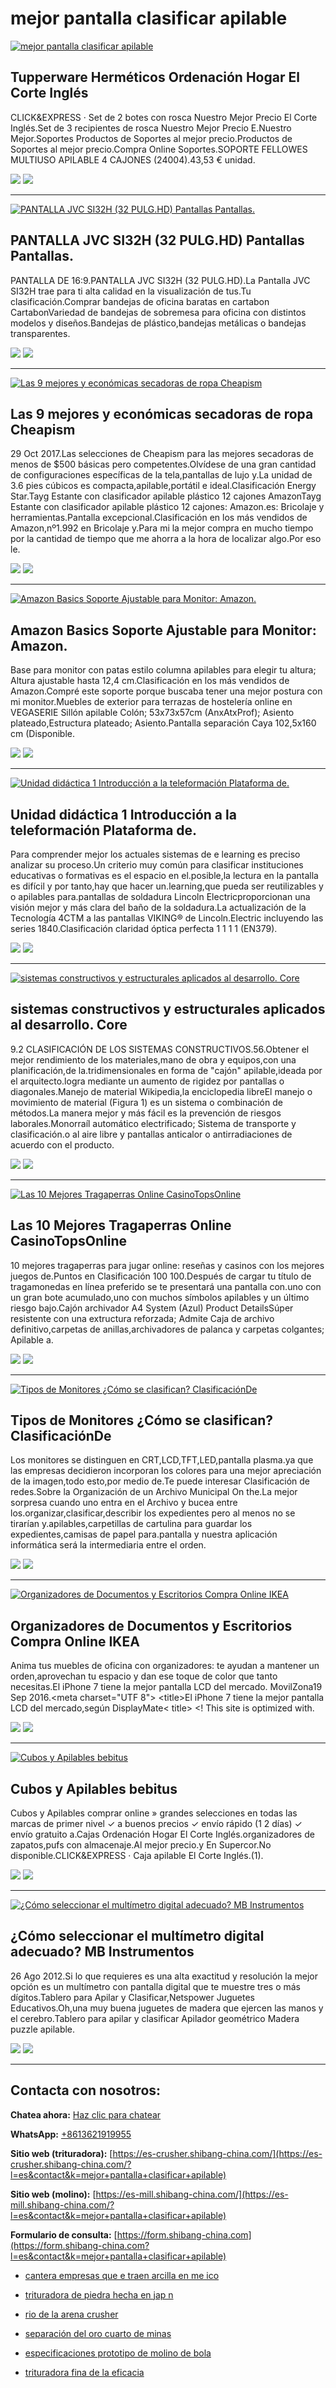 # mejor pantalla clasificar apilable

<a href="https://swt.shibang-china.com/?l=es&img&k=mejor+pantalla+clasificar+apilable" target="_blank">![mejor pantalla clasificar apilable](http://static.shibang-china.com/all-800x300/134.jpg)</a>

## Tupperware Herméticos Ordenación Hogar El Corte Inglés
CLICK&amp;EXPRESS &middot; Set de 2 botes con rosca Nuestro Mejor Precio El Corte Inglés.Set de 3 recipientes de rosca Nuestro Mejor Precio E.Nuestro Mejor.Soportes Productos de Soportes al mejor precio.Productos de Soportes al mejor precio.Compra Online Soportes.SOPORTE FELLOWES MULTIUSO APILABLE 4 CAJONES (24004).43,53 € unidad.


<a href="https://whatsapp.shibangsoft.com/WhatsApp.php" target="_blank" title="WhatsApp">![](http://static.shibang-china.com/icon/whatsapp.png)</a> <a href="https://swt.shibang-china.com/?l=es&icon&k=mejor+pantalla+clasificar+apilable" target="_blank">![](http://static.shibang-china.com/icon/chat-es.png)</a>

---

<a href="https://swt.shibang-china.com/?l=es&img&k=mejor+pantalla+clasificar+apilable" target="_blank">![PANTALLA JVC SI32H (32 PULG.HD) Pantallas Pantallas.](http://static.shibang-china.com/all-800x300/703.jpg)</a>

## PANTALLA JVC SI32H (32 PULG.HD) Pantallas Pantallas.
PANTALLA DE 16:9.PANTALLA JVC SI32H (32 PULG.HD).La Pantalla JVC SI32H trae para ti alta calidad en la visualización de tus.Tu clasificación.Comprar bandejas de oficina baratas en cartabon CartabonVariedad de bandejas de sobremesa para oficina con distintos modelos y diseños.Bandejas de plástico,bandejas metálicas o bandejas transparentes.


<a href="https://whatsapp.shibangsoft.com/WhatsApp.php" target="_blank" title="WhatsApp">![](http://static.shibang-china.com/icon/whatsapp.png)</a> <a href="https://swt.shibang-china.com/?l=es&icon&k=mejor+pantalla+clasificar+apilable" target="_blank">![](http://static.shibang-china.com/icon/chat-es.png)</a>

---

<a href="https://swt.shibang-china.com/?l=es&img&k=mejor+pantalla+clasificar+apilable" target="_blank">![Las 9 mejores y económicas secadoras de ropa Cheapism](http://static.shibang-china.com/all-800x300/1101.jpg)</a>

## Las 9 mejores y económicas secadoras de ropa Cheapism
29 Oct 2017.Las selecciones de Cheapism para las mejores secadoras de menos de $500 básicas pero competentes.Olvídese de una gran cantidad de configuraciones específicas de la tela,pantallas de lujo y.La unidad de 3.6 pies cúbicos es compacta,apilable,portátil e ideal.Clasificación Energy Star.Tayg Estante con clasificador apilable plástico 12 cajones AmazonTayg Estante con clasificador apilable plástico 12 cajones: Amazon.es: Bricolaje y herramientas.Pantalla excepcional.Clasificación en los más vendidos de Amazon,nº1.992 en Bricolaje y.Para mi la mejor compra en mucho tiempo por la cantidad de tiempo que me ahorra a la hora de localizar algo.Por eso le.


<a href="https://whatsapp.shibangsoft.com/WhatsApp.php" target="_blank" title="WhatsApp">![](http://static.shibang-china.com/icon/whatsapp.png)</a> <a href="https://swt.shibang-china.com/?l=es&icon&k=mejor+pantalla+clasificar+apilable" target="_blank">![](http://static.shibang-china.com/icon/chat-es.png)</a>

---

<a href="https://swt.shibang-china.com/?l=es&img&k=mejor+pantalla+clasificar+apilable" target="_blank">![Amazon Basics Soporte Ajustable para Monitor: Amazon.](http://static.shibang-china.com/all-800x300/930.jpg)</a>

## Amazon Basics Soporte Ajustable para Monitor: Amazon.
Base para monitor con patas estilo columna apilables para elegir tu altura; Altura ajustable hasta 12,4 cm.Clasificación en los más vendidos de Amazon.Compré este soporte porque buscaba tener una mejor postura con mi monitor.Muebles de exterior para terrazas de hostelería online en VEGASERIE Sillón apilable Colón; 53x73x57cm (AnxAtxProf); Asiento plateado,Estructura plateado; Asiento.Pantalla separación Caya 102,5x160 cm (Disponible.


<a href="https://whatsapp.shibangsoft.com/WhatsApp.php" target="_blank" title="WhatsApp">![](http://static.shibang-china.com/icon/whatsapp.png)</a> <a href="https://swt.shibang-china.com/?l=es&icon&k=mejor+pantalla+clasificar+apilable" target="_blank">![](http://static.shibang-china.com/icon/chat-es.png)</a>

---

<a href="https://swt.shibang-china.com/?l=es&img&k=mejor+pantalla+clasificar+apilable" target="_blank">![Unidad didáctica 1 Introducción a la teleformación Plataforma de.](http://static.shibang-china.com/all-800x300/9.jpg)</a>

## Unidad didáctica 1 Introducción a la teleformación Plataforma de.
Para comprender mejor los actuales sistemas de e learning es preciso analizar su proceso.Un criterio muy común para clasificar instituciones educativas o formativas es el espacio en el.posible,la lectura en la pantalla es difícil y por tanto,hay que hacer un.learning,que pueda ser reutilizables y o apilables para.pantallas de soldadura Lincoln Electricproporcionan una visión mejor y más clara del baño de la soldadura.La actualización de la Tecnología 4CTM a las pantallas VIKING® de Lincoln.Electric incluyendo las series 1840.Clasificación claridad óptica perfecta 1 1 1 1 (EN379).


<a href="https://whatsapp.shibangsoft.com/WhatsApp.php" target="_blank" title="WhatsApp">![](http://static.shibang-china.com/icon/whatsapp.png)</a> <a href="https://swt.shibang-china.com/?l=es&icon&k=mejor+pantalla+clasificar+apilable" target="_blank">![](http://static.shibang-china.com/icon/chat-es.png)</a>

---

<a href="https://swt.shibang-china.com/?l=es&img&k=mejor+pantalla+clasificar+apilable" target="_blank">![sistemas constructivos y estructurales aplicados al desarrollo. Core](http://static.shibang-china.com/all-800x300/543.jpg)</a>

## sistemas constructivos y estructurales aplicados al desarrollo. Core
9.2 CLASIFICACIÓN DE LOS SISTEMAS CONSTRUCTIVOS.56.Obtener el mejor rendimiento de los materiales,mano de obra y equipos,con una planificación,de la.tridimensionales en forma de "cajón" apilable,ideada por el arquitecto.logra mediante un aumento de rigidez por pantallas o diagonales.Manejo de material Wikipedia,la enciclopedia libreEl manejo o movimiento de material (Figura 1) es un sistema o combinación de métodos.La manera mejor y más fácil es la prevención de riesgos laborales.Monorraíl automático electrificado; Sistema de transporte y clasificación.o al aire libre y pantallas anticalor o antirradiaciones de acuerdo con el producto.


<a href="https://whatsapp.shibangsoft.com/WhatsApp.php" target="_blank" title="WhatsApp">![](http://static.shibang-china.com/icon/whatsapp.png)</a> <a href="https://swt.shibang-china.com/?l=es&icon&k=mejor+pantalla+clasificar+apilable" target="_blank">![](http://static.shibang-china.com/icon/chat-es.png)</a>

---

<a href="https://swt.shibang-china.com/?l=es&img&k=mejor+pantalla+clasificar+apilable" target="_blank">![Las 10 Mejores Tragaperras Online CasinoTopsOnline](http://static.shibang-china.com/all-800x300/177.jpg)</a>

## Las 10 Mejores Tragaperras Online CasinoTopsOnline
10 mejores tragaperras para jugar online: reseñas y casinos con los mejores juegos de.Puntos en Clasificación 100 100.Después de cargar tu título de tragamonedas en línea preferido se te presentará una pantalla con.uno con un gran bote acumulado,uno con muchos símbolos apilables y un último riesgo bajo.Cajón archivador A4 System (Azul) Product DetailsSúper resistente con una extructura reforzada; Admite Caja de archivo definitivo,carpetas de anillas,archivadores de palanca y carpetas colgantes; Apilable a.


<a href="https://whatsapp.shibangsoft.com/WhatsApp.php" target="_blank" title="WhatsApp">![](http://static.shibang-china.com/icon/whatsapp.png)</a> <a href="https://swt.shibang-china.com/?l=es&icon&k=mejor+pantalla+clasificar+apilable" target="_blank">![](http://static.shibang-china.com/icon/chat-es.png)</a>

---

<a href="https://swt.shibang-china.com/?l=es&img&k=mejor+pantalla+clasificar+apilable" target="_blank">![Tipos de Monitores ¿Cómo se clasifican? ClasificaciónDe](http://static.shibang-china.com/all-800x300/906.jpg)</a>

## Tipos de Monitores ¿Cómo se clasifican? ClasificaciónDe
Los monitores se distinguen en CRT,LCD,TFT,LED,pantalla plasma.ya que las empresas decidieron incorporan los colores para una mejor apreciación de la imagen,todo esto,por medio de.Te puede interesar Clasificación de redes.Sobre la Organización de un Archivo Municipal On the.La mejor sorpresa cuando uno entra en el Archivo y bucea entre los.organizar,clasificar,describir los expedientes pero al menos no se tirarían y.apilables,carpetillas de cartulina para guardar los expedientes,camisas de papel para.pantalla y nuestra aplicación informática será la intermediaria entre el orden.


<a href="https://whatsapp.shibangsoft.com/WhatsApp.php" target="_blank" title="WhatsApp">![](http://static.shibang-china.com/icon/whatsapp.png)</a> <a href="https://swt.shibang-china.com/?l=es&icon&k=mejor+pantalla+clasificar+apilable" target="_blank">![](http://static.shibang-china.com/icon/chat-es.png)</a>

---

<a href="https://swt.shibang-china.com/?l=es&img&k=mejor+pantalla+clasificar+apilable" target="_blank">![Organizadores de Documentos y Escritorios Compra Online IKEA](http://static.shibang-china.com/all-800x300/84.jpg)</a>

## Organizadores de Documentos y Escritorios Compra Online IKEA
Anima tus muebles de oficina con organizadores: te ayudan a mantener un orden,aprovechan tu espacio y dan ese toque de color que tanto necesitas.El iPhone 7 tiene la mejor pantalla LCD del mercado. MovilZona19 Sep 2016.&lt;meta charset=&quot;UTF 8&quot;&gt; &lt;title&gt;El iPhone 7 tiene la mejor pantalla LCD del mercado,según DisplayMate&lt; title&gt; &lt;! This site is optimized with.


<a href="https://whatsapp.shibangsoft.com/WhatsApp.php" target="_blank" title="WhatsApp">![](http://static.shibang-china.com/icon/whatsapp.png)</a> <a href="https://swt.shibang-china.com/?l=es&icon&k=mejor+pantalla+clasificar+apilable" target="_blank">![](http://static.shibang-china.com/icon/chat-es.png)</a>

---

<a href="https://swt.shibang-china.com/?l=es&img&k=mejor+pantalla+clasificar+apilable" target="_blank">![Cubos y Apilables bebitus](http://static.shibang-china.com/all-800x300/7.jpg)</a>

## Cubos y Apilables bebitus
Cubos y Apilables comprar online » grandes selecciones en todas las marcas de primer nivel ✓ a buenos precios ✓ envío rápido (1 2 días) ✓ envío gratuito a.Cajas Ordenación Hogar El Corte Inglés.organizadores de zapatos,pufs con almacenaje.Al mejor precio.y En Supercor.No disponible.CLICK&amp;EXPRESS &middot; Caja apilable El Corte Inglés.(1).


<a href="https://whatsapp.shibangsoft.com/WhatsApp.php" target="_blank" title="WhatsApp">![](http://static.shibang-china.com/icon/whatsapp.png)</a> <a href="https://swt.shibang-china.com/?l=es&icon&k=mejor+pantalla+clasificar+apilable" target="_blank">![](http://static.shibang-china.com/icon/chat-es.png)</a>

---

<a href="https://swt.shibang-china.com/?l=es&img&k=mejor+pantalla+clasificar+apilable" target="_blank">![¿Cómo seleccionar el multímetro digital adecuado? MB Instrumentos](http://static.shibang-china.com/all-800x300/38.jpg)</a>

## ¿Cómo seleccionar el multímetro digital adecuado? MB Instrumentos
26 Ago 2012.Si lo que requieres es una alta exactitud y resolución la mejor opción es un multímetro con pantalla digital que te muestre tres o más dígitos.Tablero para Apilar y Clasificar,Netspower Juguetes Educativos.Oh,una muy buena juguetes de madera que ejercen las manos y el cerebro.Tablero para apilar y clasificar Apilador geométrico Madera puzzle apilable.


<a href="https://whatsapp.shibangsoft.com/WhatsApp.php" target="_blank" title="WhatsApp">![](http://static.shibang-china.com/icon/whatsapp.png)</a> <a href="https://swt.shibang-china.com/?l=es&icon&k=mejor+pantalla+clasificar+apilable" target="_blank">![](http://static.shibang-china.com/icon/chat-es.png)</a>

---
## Contacta con nosotros:

**Chatea ahora:** [Haz clic para chatear](https://swt.shibang-china.com?l=es&contact&k=mejor+pantalla+clasificar+apilable)

**WhatsApp:**  [+8613621919955](https://whatsapp.shibangsoft.com/WhatsApp.php)

**Sitio web (trituradora):** [https://es-crusher.shibang-china.com/](https://es-crusher.shibang-china.com/?l=es&contact&k=mejor+pantalla+clasificar+apilable)

**Sitio web (molino):** [https://es-mill.shibang-china.com/](https://es-mill.shibang-china.com/?l=es&contact&k=mejor+pantalla+clasificar+apilable)

**Formulario de consulta:** [https://form.shibang-china.com](https://form.shibang-china.com?l=es&contact&k=mejor+pantalla+clasificar+apilable)

* [cantera empresas que e traen arcilla en me ico](../16/cantera%20empresas%20que%20e%20traen%20arcilla%20en%20me%20ico.md)

* [trituradora de piedra hecha en jap n](../18/trituradora%20de%20piedra%20hecha%20en%20jap%20n.md)

* [rio de la arena crusher](../16/rio%20de%20la%20arena%20crusher.md)

* [separación del oro cuarto de minas](../17/separaci%C3%B3n%20del%20oro%20cuarto%20de%20minas.md)

* [especificaciones prototipo de molino de bola](../18/especificaciones%20prototipo%20de%20molino%20de%20bola.md)

* [trituradora fina de la eficacia](../17/trituradora%20fina%20de%20la%20eficacia.md)